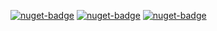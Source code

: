 [![nuget-badge](https://img.shields.io/badge/nuget-sip_active-blue.svg)](https://www.nuget.org/packages/NequeoSip)
[![nuget-badge](https://img.shields.io/badge/nuget-pjsip_active-blue.svg)](https://www.nuget.org/packages/NequeoPjSip)
[![nuget-badge](https://img.shields.io/badge/nuget-pjsip_active-blue.svg)](https://www.nuget.org/packages/NequeoPjSip255)
